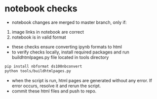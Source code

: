 # notebook checks
- notebook changes are merged to master branch, only if:
1. image links in notebook are correct
2. notebook is in valid format
- these checks ensure converting ipynb formats to html
- to verify checks locally, install required packages and run buildhtmlpages.py file located in tools directory
```sh
pip install nbformat ds100nbconvert
python tools/buildhtmlpages.py
```
- when the script is run, html pages are generated without any error. If error occurs, resolve it and rerun the script.
- commit these html files and push to repo.
